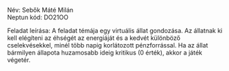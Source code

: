 Név: Sebők Máté Milán  
Neptun kód: DO21OO

Feladat leírása:
A feladat témája egy virtuális állat gondozása. Az állatnak ki kell elégíteni az éhségét az energiáját és a kedvét különböző cselekvésekkel, minél több napig korlátozott pénzforrással. Ha az állat bármilyen állapota huzamosabb ideig kritikus (0 érték), akkor a játék végetér.
